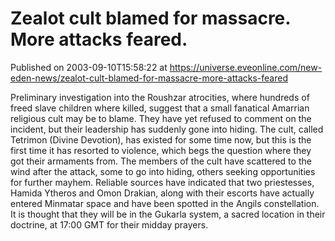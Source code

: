 # Zealot cult blamed for massacre. More attacks feared.
Published on 2003-09-10T15:58:22 at https://universe.eveonline.com/new-eden-news/zealot-cult-blamed-for-massacre-more-attacks-feared

Preliminary investigation into the Roushzar atrocities, where hundreds of freed slave children where killed, suggest that a small fanatical Amarrian religious cult may be to blame. They have yet refused to comment on the incident, but their leadership has suddenly gone into hiding. The cult, called Tetrimon (Divine Devotion), has existed for some time now, but this is the first time it has resorted to violence, which begs the question where they got their armaments from. The members of the cult have scattered to the wind after the attack, some to go into hiding, others seeking opportunities for further mayhem. Reliable sources have indicated that two priestesses, Hamida Ytheros and Omon Drakian, along with their escorts have actually entered Minmatar space and have been spotted in the Angils constellation. It is thought that they will be in the Gukarla system, a sacred location in their doctrine, at 17:00 GMT for their midday prayers.
